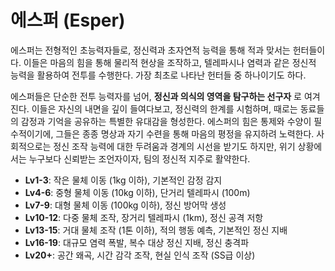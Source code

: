 # 에스퍼 (Esper)

에스퍼는 전형적인 초능력자들로, 정신력과 초자연적 능력을 통해 적과 맞서는 헌터들이다. 이들은 마음의 힘을 통해 물리적 현상을 조작하고, 텔레파시나 염력과 같은 정신적 능력을 활용하여 전투를 수행한다. 가장 최초로 나타난 헌터들 중 하나이기도 하다.

에스퍼들은 단순한 전투 능력자를 넘어, **정신과 의식의 영역을 탐구하는 선구자** 로 여겨진다. 이들은 자신의 내면을 깊이 들여다보고, 정신력의 한계를 시험하며, 때로는 동료들의 감정과 기억을 공유하는 특별한 유대감을 형성한다. 에스퍼의 힘은 통제와 수양이 필수적이기에, 그들은 종종 명상과 자기 수련을 통해 마음의 평정을 유지하려 노력한다. 사회적으로는 정신 조작 능력에 대한 두려움과 경계의 시선을 받기도 하지만, 위기 상황에서는 누구보다 신뢰받는 조언자이자, 팀의 정신적 지주로 활약한다.

- **Lv1-3**: 작은 물체 이동 (1kg 이하), 기본적인 감정 감지
- **Lv4-6**: 중형 물체 이동 (10kg 이하), 단거리 텔레파시 (100m)
- **Lv7-9**: 대형 물체 이동 (100kg 이하), 정신 방어막 생성
- **Lv10-12**: 다중 물체 조작, 장거리 텔레파시 (1km), 정신 공격 저항
- **Lv13-15**: 거대 물체 조작 (1톤 이하), 적의 행동 예측, 기본적인 정신 지배
- **Lv16-19**: 대규모 염력 폭발, 복수 대상 정신 지배, 정신 충격파
- **Lv20+**: 공간 왜곡, 시간 감각 조작, 현실 인식 조작 (SS급 이상)
